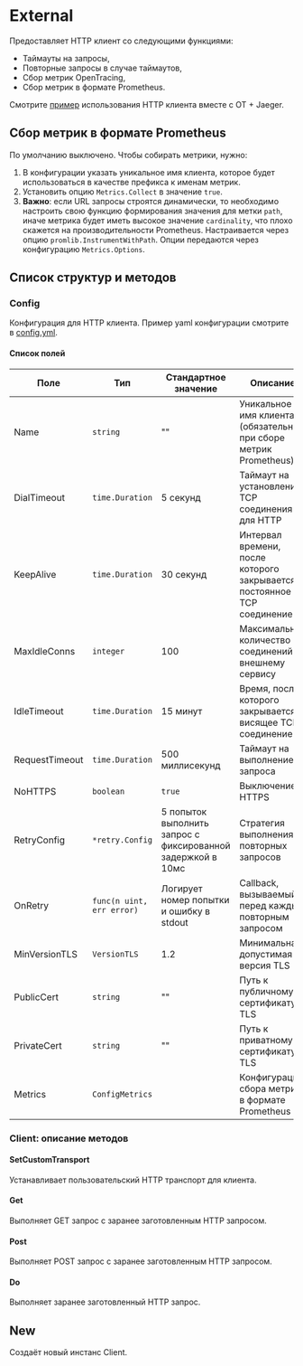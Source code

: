 # External

Предоставляет HTTP клиент со следующими функциями:

- Таймауты на запросы,
- Повторные запросы в случае таймаутов,
- Сбор метрик OpenTracing,
- Сбор метрик в формате Prometheus.

Смотрите [пример](internal/playground) использования HTTP клиента вместе с OT + Jaeger.

## Сбор метрик в формате Prometheus

По умолчанию выключено. Чтобы собирать метрики, нужно:

1. В конфигурации указать уникальное имя клиента, которое будет использоваться в качестве префикса к именам метрик.
2. Установить опцию `Metrics.Collect` в значение `true`.
3. **Важно**: если URL запросы строятся динамически, то необходимо настроить свою функцию формирования значения для
   метки `path`, иначе метрика будет иметь высокое значение `cardinality`, что плохо скажется на производительности
   Prometheus. Настраивается через опцию `promlib.InstrumentWithPath`. Опции передаются через
   конфигурацию `Metrics.Options`.

## Список структур и методов

### Config

Конфигурация для HTTP клиента. Пример yaml конфигурации смотрите в [config.yml](testdata/config.yml).

#### Список полей

|Поле|Тип|Стандартное значение|Описание|
|-----|---------------------|-------|--------|
|Name|`string`|""|Уникальное имя клиента (обязательно при сборе метрик Prometheus)|
|DialTimeout|`time.Duration`|5 секунд|Таймаут на установление TCP соединения для HTTP|
|KeepAlive|`time.Duration`|30 секунд|Интервал времени, после которого закрывается постоянное TCP соединение|
|MaxIdleConns|`integer`|100|Максимальное количество соединений к внешнему сервису|
|IdleTimeout|`time.Duration`|15 минут|Время, после которого закрывается висящее TCP соединение|
|RequestTimeout|`time.Duration`|500 миллисекунд|Таймаут на выполнение запроса|
|NoHTTPS|`boolean`|`true`|Выключение HTTPS|
|RetryConfig|`*retry.Config`|5 попыток выполнить запрос с фиксированной задержкой в 10мс|Стратегия выполнения повторных запросов|
|OnRetry|`func(n uint, err error)`|Логирует номер попытки и ошибку в stdout|Callback, вызываемый перед каждым повторным запросом|
|MinVersionTLS|`VersionTLS`|1.2|Минимальная допустимая версия TLS|
|PublicCert|`string`|""|Путь к публичному сертификату TLS|
|PrivateCert|`string`|""|Путь к приватному сертификату TLS|
|Metrics|`ConfigMetrics`| |Конфигурация сбора метрик в формате Prometheus|

### Client: описание методов

#### SetCustomTransport

Устанавливает пользовательский HTTP транспорт для клиента.

#### Get

Выполняет GET запрос с заранее заготовленным HTTP запросом.

#### Post

Выполняет POST запрос с заранее заготовленным HTTP запросом.

#### Do

Выполняет заранее заготовленный HTTP запрос.

## New

Создаёт новый инстанс Client.
